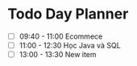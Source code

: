 

# Todo Day Planner

- [ ] 09:40 - 11:00 Ecommece
- [ ] 11:00 - 12:30 Học Java và SQL
- [ ] 13:00 - 13:30 New item